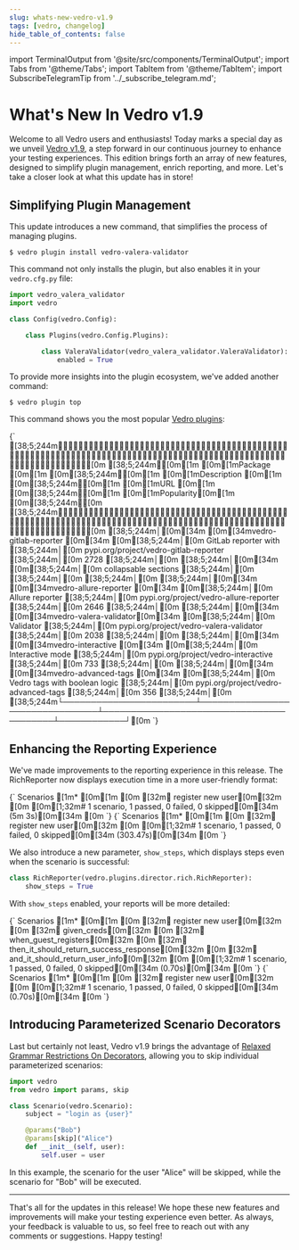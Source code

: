 ```yaml
---
slug: whats-new-vedro-v1.9
tags: [vedro, changelog]
hide_table_of_contents: false
---
```


import TerminalOutput from '@site/src/components/TerminalOutput';
import Tabs from '@theme/Tabs';
import TabItem from '@theme/TabItem';
import SubscribeTelegramTip from '../_subscribe_telegram.md';

# What's New In Vedro v1.9

Welcome to all Vedro users and enthusiasts! Today marks a special day as we unveil [Vedro v1.9](https://pypi.org/project/vedro/), a step forward in our continuous journey to enhance your testing experiences. This edition brings forth an array of new features, designed to simplify plugin management, enrich reporting, and more. Let's take a closer look at what this update has in store!

<!--truncate-->

## Simplifying Plugin Management

This update introduces a new command, that simplifies the process of managing plugins.

```shell
$ vedro plugin install vedro-valera-validator
```

This command not only installs the plugin, but also enables it in your `vedro.cfg.py` file:

```python
import vedro_valera_validator
import vedro

class Config(vedro.Config):

    class Plugins(vedro.Config.Plugins):

        class ValeraValidator(vedro_valera_validator.ValeraValidator):
            enabled = True

```

To provide more insights into the plugin ecosystem, we've added another command:

```shell
$ vedro plugin top
```

This command shows you the most popular [Vedro plugins](./plugins):

<TerminalOutput>
{`
[38;5;244m┏━━━━━━━━━━━━━━━━━━━━━━━━┳━━━━━━━━━━━━━━━━━━━━━━━━━━━━━━━━┳━━━━━━━━━━━━━━━━━━━━━━━━━━━━━━━━━━━━━━━━━┳━━━━━━━━━━━━┓[0m
[38;5;244m┃[0m[1m [0m[1mPackage               [0m[1m [0m[38;5;244m┃[0m[1m [0m[1mDescription                   [0m[1m [0m[38;5;244m┃[0m[1m [0m[1mURL                                    [0m[1m [0m[38;5;244m┃[0m[1m [0m[1mPopularity[0m[1m [0m[38;5;244m┃[0m
[38;5;244m┡━━━━━━━━━━━━━━━━━━━━━━━━╇━━━━━━━━━━━━━━━━━━━━━━━━━━━━━━━━╇━━━━━━━━━━━━━━━━━━━━━━━━━━━━━━━━━━━━━━━━━╇━━━━━━━━━━━━┩[0m
[38;5;244m│[0m[34m [0m[34mvedro-gitlab-reporter [0m[34m [0m[38;5;244m│[0m GitLab reporter with           [38;5;244m│[0m pypi.org/project/vedro-gitlab-reporter  [38;5;244m│[0m       2728 [38;5;244m│[0m
[38;5;244m│[0m[34m                        [0m[38;5;244m│[0m collapsable sections           [38;5;244m│[0m                                         [38;5;244m│[0m            [38;5;244m│[0m
[38;5;244m│[0m[34m [0m[34mvedro-allure-reporter [0m[34m [0m[38;5;244m│[0m Allure reporter                [38;5;244m│[0m pypi.org/project/vedro-allure-reporter  [38;5;244m│[0m       2646 [38;5;244m│[0m
[38;5;244m│[0m[34m [0m[34mvedro-valera-validator[0m[34m [0m[38;5;244m│[0m Validator                      [38;5;244m│[0m pypi.org/project/vedro-valera-validator [38;5;244m│[0m       2038 [38;5;244m│[0m
[38;5;244m│[0m[34m [0m[34mvedro-interactive     [0m[34m [0m[38;5;244m│[0m Interactive mode               [38;5;244m│[0m pypi.org/project/vedro-interactive      [38;5;244m│[0m        733 [38;5;244m│[0m
[38;5;244m│[0m[34m [0m[34mvedro-advanced-tags   [0m[34m [0m[38;5;244m│[0m Vedro tags with boolean logic  [38;5;244m│[0m pypi.org/project/vedro-advanced-tags    [38;5;244m│[0m        356 [38;5;244m│[0m
[38;5;244m└────────────────────────┴────────────────────────────────┴─────────────────────────────────────────┴────────────┘[0m
`}</TerminalOutput>

## Enhancing the Reporting Experience

We've made improvements to the reporting experience in this release. The RichReporter now displays execution time in a more user-friendly format:

<Tabs>
  <TabItem value="humanized_duration" label="Now" default>

<TerminalOutput>
{`
Scenarios
[1m* [0m[1m
[0m [32m✔ register new user[0m[32m
[0m 
[0m[1;32m# 1 scenario, 1 passed, 0 failed, 0 skipped[0m[34m (5m 3s)[0m[34m
[0m
`}
</TerminalOutput>

  </TabItem>
  <TabItem value="duration" label="Then">

<TerminalOutput>
{`
Scenarios
[1m* [0m[1m
[0m [32m✔ register new user[0m[32m
[0m 
[0m[1;32m# 1 scenario, 1 passed, 0 failed, 0 skipped[0m[34m (303.47s)[0m[34m
[0m
`}
</TerminalOutput>

  </TabItem>
</Tabs>

We also introduce a new parameter, `show_steps`, which displays steps even when the scenario is successful:

```python
class RichReporter(vedro.plugins.director.rich.RichReporter):
    show_steps = True
```

With `show_steps` enabled, your reports will be more detailed:

<Tabs>
  <TabItem value="with_steps" label="Show Steps" default>

<TerminalOutput>
{`
Scenarios
[1m* [0m[1m
[0m [32m✔ register new user[0m[32m
[0m   [32m✔ given_creds[0m[32m
[0m   [32m✔ when_guest_registers[0m[32m
[0m   [32m✔ then_it_should_return_success_response[0m[32m
[0m   [32m✔ and_it_should_return_user_info[0m[32m
[0m 
[0m[1;32m# 1 scenario, 1 passed, 0 failed, 0 skipped[0m[34m (0.70s)[0m[34m
[0m
`}
</TerminalOutput>

  </TabItem>
  <TabItem value="without_steps" label="Hide Steps">

<TerminalOutput>
{`
Scenarios
[1m* [0m[1m
[0m [32m✔ register new user[0m[32m
[0m 
[0m[1;32m# 1 scenario, 1 passed, 0 failed, 0 skipped[0m[34m (0.70s)[0m[34m
[0m
`}
</TerminalOutput>

  </TabItem>
</Tabs>

## Introducing Parameterized Scenario Decorators

Last but certainly not least, Vedro v1.9 brings the advantage of [Relaxed Grammar Restrictions On Decorators](https://peps.python.org/pep-0614/), allowing you to skip individual parameterized scenarios:

```python
import vedro
from vedro import params, skip

class Scenario(vedro.Scenario):
    subject = "login as {user}"

    @params("Bob")
    @params[skip]("Alice")
    def __init__(self, user):
        self.user = user
```

In this example, the scenario for the user "Alice" will be skipped, while the scenario for "Bob" will be executed.

---

That's all for the updates in this release! We hope these new features and improvements will make your testing experience even better. As always, your feedback is valuable to us, so feel free to reach out with any comments or suggestions. Happy testing!

<SubscribeTelegramTip />
